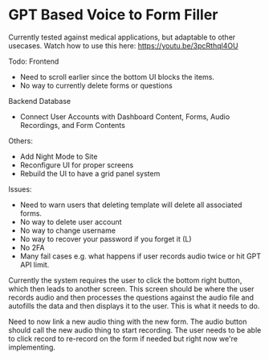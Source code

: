 # GPT Based Voice to Form Filler

Currently tested against medical applications, but adaptable to other usecases.
Watch how to use this here:
https://youtu.be/3pcRthql4OU

Todo:
Frontend
- Need to scroll earlier since the bottom UI blocks the items.
- No way to currently delete forms or questions

Backend Database
- Connect User Accounts with Dashboard Content, Forms, Audio Recordings, and Form Contents

Others:
- Add Night Mode to Site
- Reconfigure UI for proper screens
- Rebuild the UI to have a grid panel system

Issues:
- Need to warn users that deleting template will delete all associated forms.
- No way to delete user account
- No way to change username
- No way to recover your password if you forget it (L)
- No 2FA
- Many fail cases e.g. what happens if user records audio twice or hit GPT API limit.

Currently the system requires the user to click the bottom right button, which then leads to another screen.
This screen should be where the user records audio and then processes the questions against the audio file and autofills the data and then displays it to the user.
This is what it needs to do.

Need to now link a new audio thing with the new form. The audio button should call the new audio thing to start recording.
The user needs to be able to click record to re-record on the form if needed but right now we're implementing.
